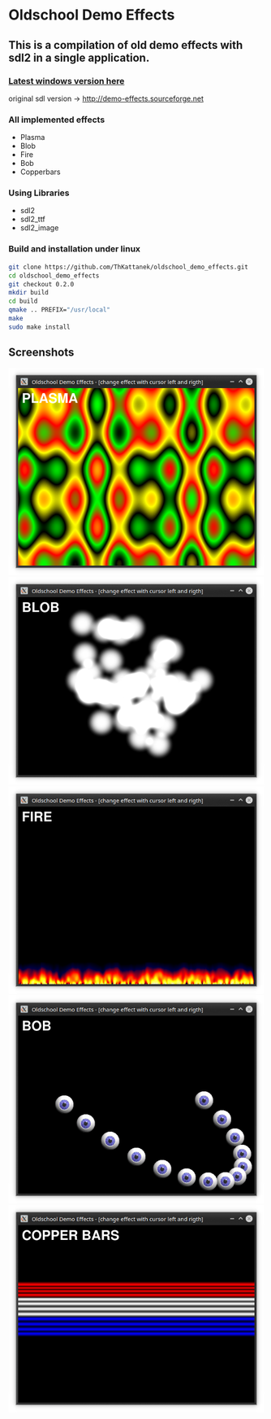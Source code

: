 # Oldschool Demo Effects
## This is a compilation of old demo effects with sdl2 in a single application.

### [Latest windows version here](https://github.com/ThKattanek/oldschool_demo_effects/releases/latest)

original sdl version -> http://demo-effects.sourceforge.net

### All implemented effects
* Plasma
* Blob
* Fire
* Bob
* Copperbars

### Using Libraries
* sdl2
* sdl2_ttf
* sdl2_image

### Build and installation under linux
```bash
git clone https://github.com/ThKattanek/oldschool_demo_effects.git
cd oldschool_demo_effects
git checkout 0.2.0
mkdir build
cd build
qmake .. PREFIX="/usr/local"
make 
sudo make install
```

## Screenshots
![Screenshot Plasma](screenshots/plasma.png)
![Screenshot Blob](screenshots/blob.png)
![Screenshot Fire](screenshots/fire.png)
![Screenshot Bob](screenshots/bob.png)
![Screenshot Copperbars](screenshots/copperbars.png)
